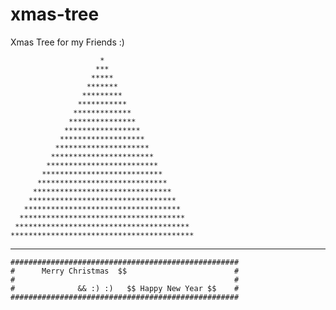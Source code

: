 # xmas-tree
Xmas Tree for my Friends :)

                        *
                       ***
                      *****
                     *******
                    *********
                   ***********
                  *************
                 ***************
                *****************
               *******************
              *********************
             ***********************
            *************************
           ***************************
          *****************************
         *******************************
        *********************************
       ***********************************
      *************************************
     ***************************************
    *****************************************
   *******************************************
  
``###################################################``<br />
``#      Merry Christmas  $$                        #``<br />
``#                                                 #``<br />
``#              && :) :)   $$ Happy New Year $$    #``<br />
``###################################################``<br />

